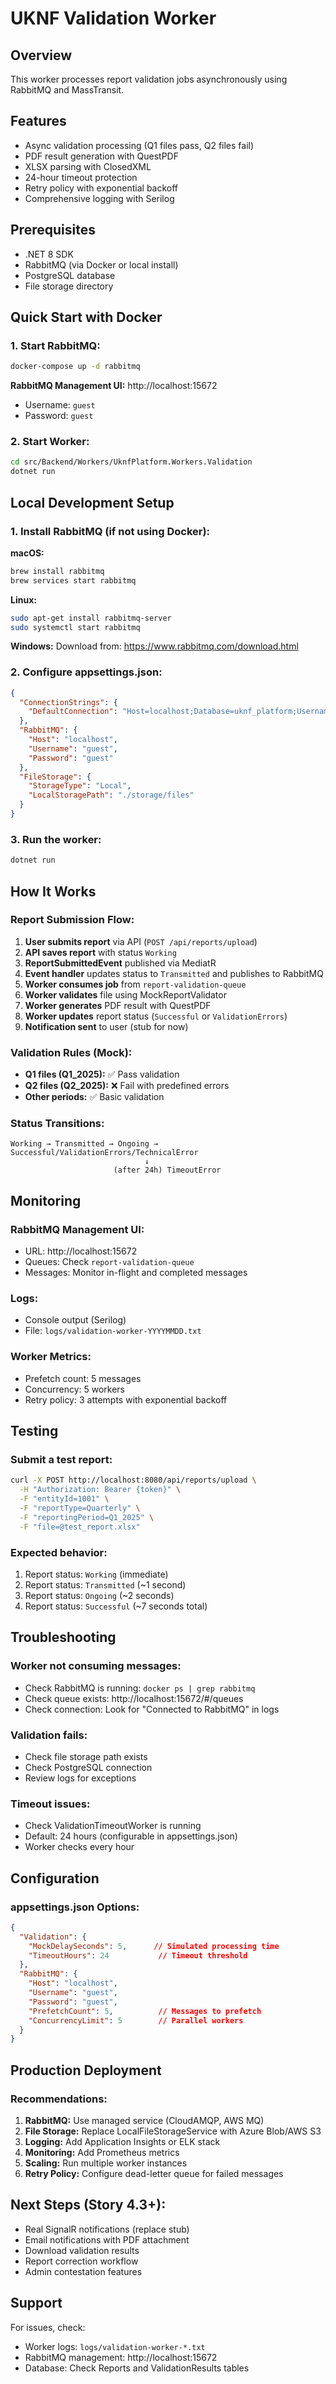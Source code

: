 # UKNF Validation Worker

## Overview
This worker processes report validation jobs asynchronously using RabbitMQ and MassTransit.

## Features
- Async validation processing (Q1 files pass, Q2 files fail)
- PDF result generation with QuestPDF
- XLSX parsing with ClosedXML
- 24-hour timeout protection
- Retry policy with exponential backoff
- Comprehensive logging with Serilog

## Prerequisites
- .NET 8 SDK
- RabbitMQ (via Docker or local install)
- PostgreSQL database
- File storage directory

## Quick Start with Docker

### 1. Start RabbitMQ:
```bash
docker-compose up -d rabbitmq
```

**RabbitMQ Management UI:** http://localhost:15672
- Username: `guest`
- Password: `guest`

### 2. Start Worker:
```bash
cd src/Backend/Workers/UknfPlatform.Workers.Validation
dotnet run
```

## Local Development Setup

### 1. Install RabbitMQ (if not using Docker):
**macOS:**
```bash
brew install rabbitmq
brew services start rabbitmq
```

**Linux:**
```bash
sudo apt-get install rabbitmq-server
sudo systemctl start rabbitmq
```

**Windows:**
Download from: https://www.rabbitmq.com/download.html

### 2. Configure appsettings.json:
```json
{
  "ConnectionStrings": {
    "DefaultConnection": "Host=localhost;Database=uknf_platform;Username=postgres;Password=postgres"
  },
  "RabbitMQ": {
    "Host": "localhost",
    "Username": "guest",
    "Password": "guest"
  },
  "FileStorage": {
    "StorageType": "Local",
    "LocalStoragePath": "./storage/files"
  }
}
```

### 3. Run the worker:
```bash
dotnet run
```

## How It Works

### Report Submission Flow:
1. **User submits report** via API (`POST /api/reports/upload`)
2. **API saves report** with status `Working`
3. **ReportSubmittedEvent** published via MediatR
4. **Event handler** updates status to `Transmitted` and publishes to RabbitMQ
5. **Worker consumes job** from `report-validation-queue`
6. **Worker validates** file using MockReportValidator
7. **Worker generates** PDF result with QuestPDF
8. **Worker updates** report status (`Successful` or `ValidationErrors`)
9. **Notification sent** to user (stub for now)

### Validation Rules (Mock):
- **Q1 files (Q1_2025):** ✅ Pass validation
- **Q2 files (Q2_2025):** ❌ Fail with predefined errors
- **Other periods:** ✅ Basic validation

### Status Transitions:
```
Working → Transmitted → Ongoing → Successful/ValidationErrors/TechnicalError
                              ↓
                       (after 24h) TimeoutError
```

## Monitoring

### RabbitMQ Management UI:
- URL: http://localhost:15672
- Queues: Check `report-validation-queue`
- Messages: Monitor in-flight and completed messages

### Logs:
- Console output (Serilog)
- File: `logs/validation-worker-YYYYMMDD.txt`

### Worker Metrics:
- Prefetch count: 5 messages
- Concurrency: 5 workers
- Retry policy: 3 attempts with exponential backoff

## Testing

### Submit a test report:
```bash
curl -X POST http://localhost:8080/api/reports/upload \
  -H "Authorization: Bearer {token}" \
  -F "entityId=1001" \
  -F "reportType=Quarterly" \
  -F "reportingPeriod=Q1_2025" \
  -F "file=@test_report.xlsx"
```

### Expected behavior:
1. Report status: `Working` (immediate)
2. Report status: `Transmitted` (~1 second)
3. Report status: `Ongoing` (~2 seconds)
4. Report status: `Successful` (~7 seconds total)

## Troubleshooting

### Worker not consuming messages:
- Check RabbitMQ is running: `docker ps | grep rabbitmq`
- Check queue exists: http://localhost:15672/#/queues
- Check connection: Look for "Connected to RabbitMQ" in logs

### Validation fails:
- Check file storage path exists
- Check PostgreSQL connection
- Review logs for exceptions

### Timeout issues:
- Check ValidationTimeoutWorker is running
- Default: 24 hours (configurable in appsettings.json)
- Worker checks every hour

## Configuration

### appsettings.json Options:
```json
{
  "Validation": {
    "MockDelaySeconds": 5,      // Simulated processing time
    "TimeoutHours": 24           // Timeout threshold
  },
  "RabbitMQ": {
    "Host": "localhost",
    "Username": "guest",
    "Password": "guest",
    "PrefetchCount": 5,          // Messages to prefetch
    "ConcurrencyLimit": 5        // Parallel workers
  }
}
```

## Production Deployment

### Recommendations:
1. **RabbitMQ:** Use managed service (CloudAMQP, AWS MQ)
2. **File Storage:** Replace LocalFileStorageService with Azure Blob/AWS S3
3. **Logging:** Add Application Insights or ELK stack
4. **Monitoring:** Add Prometheus metrics
5. **Scaling:** Run multiple worker instances
6. **Retry Policy:** Configure dead-letter queue for failed messages

## Next Steps (Story 4.3+):
- Real SignalR notifications (replace stub)
- Email notifications with PDF attachment
- Download validation results
- Report correction workflow
- Admin contestation features

## Support
For issues, check:
- Worker logs: `logs/validation-worker-*.txt`
- RabbitMQ management: http://localhost:15672
- Database: Check Reports and ValidationResults tables


